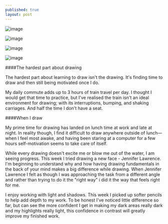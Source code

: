 ```yaml
---
published: true
layout: post
---
```


![image](https://cloud.githubusercontent.com/assets/1730420/9055643/22971dd2-3ad0-11e5-9082-02aea9fc6ca0.jpg)

![image](https://cloud.githubusercontent.com/assets/1730420/9055642/2295afe2-3ad0-11e5-8e93-30c4793ae06a.jpg)

![image](https://cloud.githubusercontent.com/assets/1730420/9055644/229856e8-3ad0-11e5-937a-1d49577276b2.jpg)

![image](https://cloud.githubusercontent.com/assets/1730420/9055645/22996664-3ad0-11e5-9f42-ee8378f4d77c.jpg)

####The hardest part about drawing

The hardest part about learning to draw isn't the drawing. It's finding time to draw and then still being motivated once I do.

My daily commute adds up to 3 hours of train travel per day. I thought I would get that time to practice, but I've realised the train isn't an ideal environment for drawing; with its interruptions, bumping, and shaking carriages. And half the time I don't have a seat.

####When I draw

My prime time for drawing has landed on lunch time at work and late at night. In reality though, I find it difficult to draw anywhere outside of lunch—when I feel most awake, and having been staring at a computer for a few hours self-motivation seems to take care of itself.

While every drawing doesn't excite me or blow me out of the water, I am seeing progress. This week I tried drawing a new face - Jennifer Lawrence. I'm beginning to understand why and how having drawing fundamentals in the back of your mind makes a big difference while drawing. When Jennifer Lawrence I felt as though I was approaching the task from a different angle and rather than trying to do it the "right way" i did it the way that feels right for me.

I enjoy working with light and shadows. This week I picked up softer pencils to help add depth to my work. To be honest I've noticed little difference so far, but can see the more confident I get in making my dark areas really dark and my highlights really light, this confidence in contrast will greatly improve my finished work.
